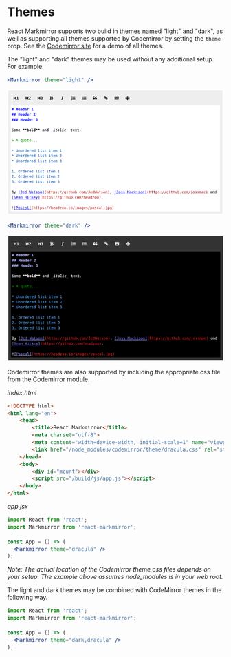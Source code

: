Themes
======
React Markmirror supports two build in themes named "light" and "dark", as well as supporting all themes supported by Codemirror by setting the `theme` prop. See the [Codemirror site](https://codemirror.net/demo/theme.html) for a demo of all themes.

The "light" and "dark" themes may be used without any additional setup. For example:

```jsx
<Markmirror theme="light" />
```

![Light example](images/theme-light.png)

```jsx
<Markmirror theme="dark" />
```

![Dark example](images/theme-dark.png)

Codemirror themes are also supported by including the appropriate css file from the Codemirror module.

_index.html_

```html
<!DOCTYPE html>
<html lang="en">
    <head>
        <title>React Markmirror</title>
        <meta charset="utf-8">
        <meta content="width=device-width, initial-scale=1" name="viewport">
        <link href="/node_modules/codemirror/theme/dracula.css" rel="stylesheet">
    </head>
    <body>
        <div id="mount"></div>
        <script src="/build/js/app.js"></script>
    </body>
</html>
```

_app.jsx_

```jsx
import React from 'react';
import Markmirror from 'react-markmirror';

const App = () => (
  <Markmirror theme="dracula" />
);
```

_Note: The actual location of the Codemirror theme css files depends on your setup. The example above assumes node_modules is in your web root._

The light and dark themes may be combined with CodeMirror themes in the following way.

```jsx
import React from 'react';
import Markmirror from 'react-markmirror';

const App = () => (
  <Markmirror theme="dark,dracula" />
);
```
